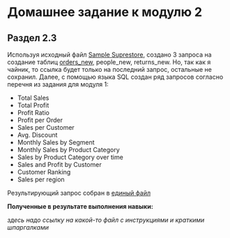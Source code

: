 # Домашнее задание к модулю 2
## Раздел 2.3
Используя исходный файл [Sample Suprestore](https://github.com/Bupley/datalearn/blob/main/de-101/module_02_vsc/Sample%20-%20Superstore.xls),
создано 3 запроса на создание таблиц [orders_new](https://github.com/Bupley/datalearn/blob/main/de-101/module_02_vsc/Script4request_orders.sql), people_new, returns_new. Но, так как я чайник, то ссылка будет только на последний запрос, остальные не сохранил.
Далее, с помощью языка SQL создан ряд запросов согласно перечня из задания для модуля 1:

* Total Sales
* Total Profit
* Profit Ratio
* Profit per Order
* Sales per Customer
* Avg. Discount
* Monthly Sales by Segment
* Monthly Sales by Product Category
* Sales by Product Category over time
* Sales and Profit by Customer
* Customer Ranking
* Sales per region

Результирующий запрос собран в [единый файл](https://github.com/Bupley/datalearn/blob/main/de-101/module_02_vsc/Script4superstore.sql)

**Полученные  в результате выполнения навыки:**

*здесь надо ссылку на какой-то файл с инструкциями и краткими шпаргалками*